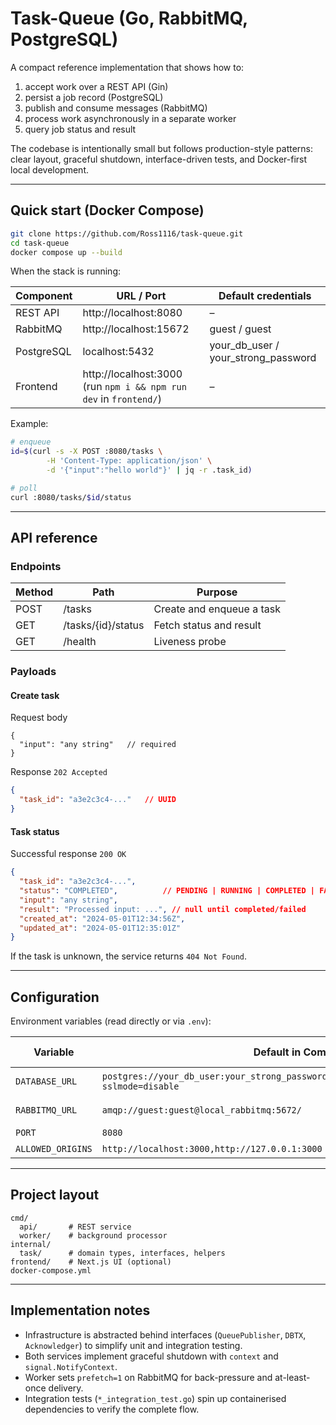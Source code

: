 # Task-Queue (Go, RabbitMQ, PostgreSQL)

A compact reference implementation that shows how to:

1. accept work over a REST API (Gin)  
2. persist a job record (PostgreSQL)  
3. publish and consume messages (RabbitMQ)  
4. process work asynchronously in a separate worker  
5. query job status and result  

The codebase is intentionally small but follows production-style patterns: clear layout, graceful shutdown, interface-driven tests, and Docker-first local development.

---

## Quick start (Docker Compose)

```bash
git clone https://github.com/Ross1116/task-queue.git
cd task-queue
docker compose up --build
```

When the stack is running:

| Component | URL / Port                      | Default credentials |
|-----------|---------------------------------|---------------------|
| REST API  | http://localhost:8080           | –                   |
| RabbitMQ  | http://localhost:15672          | guest / guest       |
| PostgreSQL| localhost:5432                 | your_db_user / your_strong_password |
| Frontend  | http://localhost:3000 (run `npm i && npm run dev` in `frontend/`) | – |

Example:

```bash
# enqueue
id=$(curl -s -X POST :8080/tasks \
        -H 'Content-Type: application/json' \
        -d '{"input":"hello world"}' | jq -r .task_id)

# poll
curl :8080/tasks/$id/status
```

---

## API reference

### Endpoints

| Method | Path               | Purpose                    |
|--------|--------------------|----------------------------|
| POST   | /tasks             | Create and enqueue a task  |
| GET    | /tasks/{id}/status | Fetch status and result    |
| GET    | /health            | Liveness probe             |

### Payloads

#### Create task

Request body

```jsonc
{
  "input": "any string"   // required
}
```

Response `202 Accepted`

```json
{
  "task_id": "a3e2c3c4-..."   // UUID
}
```

#### Task status

Successful response `200 OK`

```json
{
  "task_id": "a3e2c3c4-...",
  "status": "COMPLETED",          // PENDING | RUNNING | COMPLETED | FAILED
  "input": "any string",
  "result": "Processed input: ...", // null until completed/failed
  "created_at": "2024-05-01T12:34:56Z",
  "updated_at": "2024-05-01T12:35:01Z"
}
```

If the task is unknown, the service returns `404 Not Found`.

---

## Configuration

Environment variables (read directly or via `.env`):

| Variable          | Default in Compose                                              | Used by |
|-------------------|-----------------------------------------------------------------|---------|
| `DATABASE_URL`    | `postgres://your_db_user:your_strong_password@local_postgres:5432/your_db_name?sslmode=disable` | API, Worker |
| `RABBITMQ_URL`    | `amqp://guest:guest@local_rabbitmq:5672/`                       | API, Worker |
| `PORT`            | `8080`                                                          | API     |
| `ALLOWED_ORIGINS` | `http://localhost:3000,http://127.0.0.1:3000`                   | API     |

---

## Project layout

```
cmd/
  api/       # REST service
  worker/    # background processor
internal/
  task/      # domain types, interfaces, helpers
frontend/    # Next.js UI (optional)
docker-compose.yml
```

---

## Implementation notes

* Infrastructure is abstracted behind interfaces (`QueuePublisher`, `DBTX`, `Acknowledger`) to simplify unit and integration testing.  
* Both services implement graceful shutdown with `context` and `signal.NotifyContext`.  
* Worker sets `prefetch=1` on RabbitMQ for back-pressure and at-least-once delivery.  
* Integration tests (`*_integration_test.go`) spin up containerised dependencies to verify the complete flow.
